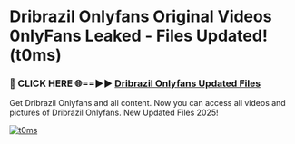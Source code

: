 # Dribrazil Onlyfans Original Videos 0nlyFans Leaked - Files Updated! (t0ms)

<h3>🔴 CLICK HERE 🌐==►► <a href="https://tinyurl.com/ehrbuxhb" rel="nofollow">Dribrazil Onlyfans Updated Files</a></h3>

Get Dribrazil Onlyfans and all content. Now you can access all videos and pictures of Dribrazil Onlyfans. New Updated Files 2025!

[![t0ms](https://i.imgur.com/lVYEuWS.gif)](https://tinyurl.com/ehrbuxhb)
